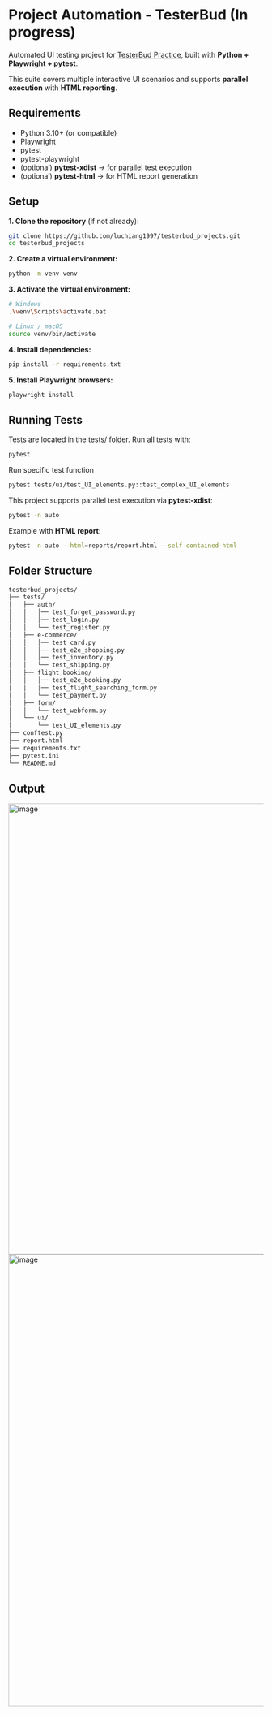 # Project Automation - TesterBud (In progress)

Automated UI testing project for [TesterBud Practice](https://testerbud.com/practice-forms), built with **Python + Playwright + pytest**.

This suite covers multiple interactive UI scenarios and supports **parallel execution** with **HTML reporting**.

## Requirements

- Python 3.10+ (or compatible)
- Playwright
- pytest
- pytest-playwright
- (optional) **pytest-xdist** → for parallel test execution  
- (optional) **pytest-html** → for HTML report generation

## Setup

**1. Clone the repository** (if not already):

```bash
git clone https://github.com/luchiang1997/testerbud_projects.git
cd testerbud_projects
```

**2. Create a virtual environment:**
```bash
python -m venv venv
```

**3. Activate the virtual environment:**
```bash
# Windows
.\venv\Scripts\activate.bat

# Linux / macOS
source venv/bin/activate
```

**4. Install dependencies:**
```bash
pip install -r requirements.txt
```

**5. Install Playwright browsers:**
```bash
playwright install
```

## Running Tests
Tests are located in the tests/ folder. Run all tests with:
```bash
pytest
```

Run specific test function
```bash
pytest tests/ui/test_UI_elements.py::test_complex_UI_elements
```

This project supports parallel test execution via **pytest-xdist**:
```bash
pytest -n auto
```

Example with **HTML report**:
```bash
pytest -n auto --html=reports/report.html --self-contained-html
```

## Folder Structure
```bash
testerbud_projects/
├── tests/
│   ├── auth/
│   │   │── test_forget_password.py
│   │   │── test_login.py
│   │   └── test_register.py
│   ├── e-commerce/
│   │   │── test_card.py
│   │   │── test_e2e_shopping.py
│   │   │── test_inventory.py
│   │   └── test_shipping.py
│   ├── flight_booking/
│   │   │── test_e2e_booking.py
│   │   │── test_flight_searching_form.py
│   │   └── test_payment.py
│   ├── form/
│   │   └── test_webform.py
│   └── ui/
│       └── test_UI_elements.py
├── conftest.py
├── report.html
├── requirements.txt
├── pytest.ini
└── README.md
```

## Output
<img width="624" height="888" alt="image" src="https://github.com/user-attachments/assets/9e08aba6-6f5a-4ecd-9c99-f21feb64b2cc" />
<img width="620" height="891" alt="image" src="https://github.com/user-attachments/assets/85099297-29e8-4572-a41b-01a92a9d1236" />





